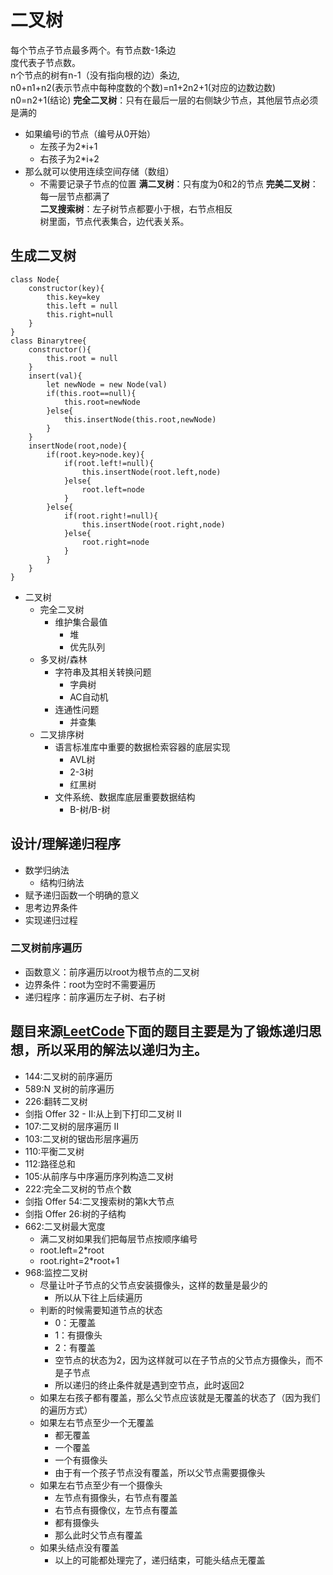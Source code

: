 # 二叉树
每个节点子节点最多两个。有节点数-1条边  
度代表子节点数。  
n个节点的树有n-1（没有指向根的边）条边,  
n0+n1+n2(表示节点中每种度数的个数)=n1+2n2+1(对应的边数边数)  
n0=n2+1(结论)
**完全二叉树**：只有在最后一层的右侧缺少节点，其他层节点必须是满的   
- 如果编号i的节点（编号从0开始）
  - 左孩子为2*i+1
  - 右孩子为2*i+2
- 那么就可以使用连续空间存储（数组）
  - 不需要记录子节点的位置
**满二叉树**：只有度为0和2的节点
**完美二叉树**：每一层节点都满了  
**二叉搜索树**：左子树节点都要小于根，右节点相反  
树里面，节点代表集合，边代表关系。

## 生成二叉树
```
class Node{
    constructor(key){
        this.key=key
        this.left = null
        this.right=null
    }
}
class Binarytree{
    constructor(){
        this.root = null
    }
    insert(val){
        let newNode = new Node(val)
        if(this.root==null){
            this.root=newNode
        }else{
            this.insertNode(this.root,newNode)
        }
    }
    insertNode(root,node){
        if(root.key>node.key){
            if(root.left!=null){
                this.insertNode(root.left,node)
            }else{
                root.left=node
            }   
        }else{
            if(root.right!=null){
                this.insertNode(root.right,node)
            }else{
                root.right=node
            }
        }
    }
}
```
- 二叉树
  - 完全二叉树
    - 维护集合最值
      - 堆
      - 优先队列
  - 多叉树/森林
    - 字符串及其相关转换问题
      - 字典树
      - AC自动机
    - 连通性问题
      - 并查集
  - 二叉排序树
    - 语言标准库中重要的数据检索容器的底层实现
      - AVL树
      - 2-3树
      - 红黑树
    - 文件系统、数据库底层重要数据结构
      - B-树/B-树

## 设计/理解递归程序
- 数学归纳法
  - 结构归纳法
- 赋予递归函数一个明确的意义
- 思考边界条件
- 实现递归过程
### 二叉树前序遍历
- 函数意义：前序遍历以root为根节点的二叉树
- 边界条件：root为空时不需要遍历
- 递归程序：前序遍历左子树、右子树

## 题目来源[LeetCode](https://leetcode-cn.com/)下面的题目主要是为了锻炼递归思想，所以采用的解法以递归为主。
- 144:二叉树的前序遍历
- 589:N 叉树的前序遍历
- 226:翻转二叉树
- 剑指 Offer 32 - II:从上到下打印二叉树 II
- 107:二叉树的层序遍历 II
- 103:二叉树的锯齿形层序遍历
- 110:平衡二叉树
- 112:路径总和
- 105:从前序与中序遍历序列构造二叉树
- 222:完全二叉树的节点个数
- 剑指 Offer 54:二叉搜索树的第k大节点
- 剑指 Offer 26:树的子结构
- 662:二叉树最大宽度
  - 满二叉树如果我们把每层节点按顺序编号
  - root.left=2*root
  - root.right=2*root+1
- 968:监控二叉树
  - 尽量让叶子节点的父节点安装摄像头，这样的数量是最少的
    - 所以从下往上后续遍历
  - 判断的时候需要知道节点的状态
    - 0：无覆盖
    - 1：有摄像头
    - 2：有覆盖
    - 空节点的状态为2，因为这样就可以在子节点的父节点方摄像头，而不是子节点
    - 所以递归的终止条件就是遇到空节点，此时返回2
  - 如果左右孩子都有覆盖，那么父节点应该就是无覆盖的状态了（因为我们的遍历方式）
  - 如果左右节点至少一个无覆盖
    - 都无覆盖
    - 一个覆盖
    - 一个有摄像头
    - 由于有一个孩子节点没有覆盖，所以父节点需要摄像头
  - 如果左右节点至少有一个摄像头
    - 左节点有摄像头，右节点有覆盖
    - 右节点有摄像仪，左节点有覆盖
    - 都有摄像头
    - 那么此时父节点有覆盖
  - 如果头结点没有覆盖
    - 以上的可能都处理完了，递归结束，可能头结点无覆盖